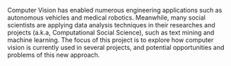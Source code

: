 Computer Vision has enabled numerous engineering applications such as autonomous vehicles and medical robotics. Meanwhile, many social scientists are applying data analysis techniques in their researches and projects (a.k.a, Computational Social Science), such as text mining and machine learning. The focus of this project is to explore how computer vision is currently used in several projects, and potential opportunities and problems of this new approach.

